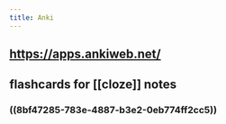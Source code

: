 ```yaml
---
title: Anki
---
```


## https://apps.ankiweb.net/

## flashcards for [[cloze]] notes 
### ((8bf47285-783e-4887-b3e2-0eb774ff2cc5))

### 

